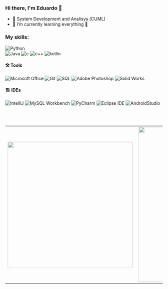 ### Hi there, I'm Eduardo 👋
<p align="left"> 

- 🔭 System Development and Analisys (CUML)
- 🌱 I’m currently learning everything 🤣

### My skills:

![Python](https://img.shields.io/badge/-Python-0077B5?style=flat&logoColor=white&logo=python)  
![Java](https://img.shields.io/badge/-Java-ff961f?style=flat&logoColor=white&logo=java) 
![c](https://img.shields.io/badge/c-purple)
![c++](https://img.shields.io/badge/c%2B%2B-lightblue)
![kotlin](https://img.shields.io/badge/kotlin-purple?style=flat&logoSize=auto)


#### 🛠 Tools
![Microsoft Office](https://img.shields.io/badge/-Microsoft_Office-dc5400?style=flat&logoColor=white&logo=microsoft-office) 
![Git](https://img.shields.io/badge/-Git-000?style=flat&logoColor=white&logo=git) 
![SQL](https://img.shields.io/badge/-SQL-1d4a65?style=flat&logoColor=white&logo=mysql)
![Adobe Photoshop](https://img.shields.io/badge/-Adobe_Photoshop-0000ff?style=flat&logoColor=white&logo=adobe-photoshop) 
![Solid Works](https://img.shields.io/badge/SolidWorks-black)


#### 🏗 IDEs
![IntelliJ](https://img.shields.io/badge/IntelliJ-blue)
![MySQL Workbench](https://img.shields.io/badge/-Oracle_SQL_Developer-95AFCB?style=flat&logoColor=white&logo=oracle) 
![PyCharm](https://img.shields.io/badge/-PyCharm-20D68B?style=flat&logoColor=white&logo=pycharm) 
![Eclipse IDE](https://img.shields.io/badge/Eclipse-orange) 
![AndroidStudio](https://img.shields.io/badge/Android%20Studio%20-%20lightblue?style=flat&logoSize=auto)


<br />
<br />

<center>
  <table>
    <tr>
        <td><img width="400px" align="left" src="https://github-readme-stats.vercel.app/api/top-langs/?username=EduLascala&theme=tokyonight&hide=html,TSQL,CSS&layout=compact&count_private=true" /></td>
        <td><img width="495px" align="left" src="https://github-readme-stats.vercel.app/api?username=EduLascala&theme=tokyonight&show_icons=true&count_private=true" /></td>
    </tr>   
  </table>
</center>
